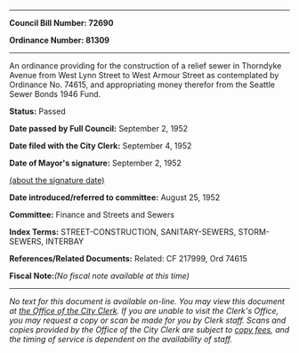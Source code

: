 

********

**Council Bill Number: 72690**
   
**Ordinance Number: 81309**
********

 An ordinance providing for the construction of a relief sewer in Thorndyke Avenue from West Lynn Street to West Armour Street as contemplated by Ordinance No. 74615, and appropriating money therefor from the Seattle Sewer Bonds 1946 Fund.

**Status:** Passed
   
**Date passed by Full Council:** September 2, 1952
   
**Date filed with the City Clerk:** September 4, 1952
   
**Date of Mayor's signature:** September 2, 1952
   
[(about the signature date)](/~public/approvaldate.htm)
   
   
   
**Date introduced/referred to committee:** August 25, 1952
   
**Committee:** Finance and Streets and Sewers
   
   
**Index Terms:** STREET-CONSTRUCTION, SANITARY-SEWERS, STORM-SEWERS, INTERBAY

**References/Related Documents:** Related: CF 217999, Ord 74615

**Fiscal Note:**_(No fiscal note available at this time)_
********

_No text for this document is available on-line. You may view this document at [the Office of the City Clerk](http://www.seattle.gov/leg/clerk/contactUs.htm). If you are unable to visit the Clerk's Office, you may request a copy or scan be made for you by Clerk staff. Scans and copies provided by the Office of the City Clerk are subject to [copy fees](http://clerk.seattle.gov/~public/clerkfees.htm), and the timing of service is dependent on the availability of staff._

